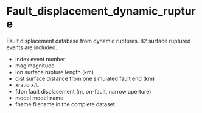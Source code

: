 # Fault_displacement_dynamic_rupture

Fault displacement database from dynamic ruptures. 82 surface ruptured events are included. 
- index event number
- mag   magnitude
- lon   surface rupture length (km)
- dist  surface distance from one simulated fault end (km)
- xratio x/L
- fdon  fault displacement (m, on-fault, narrow aperture)
- model model name
- fname  filename in the complete dataset
